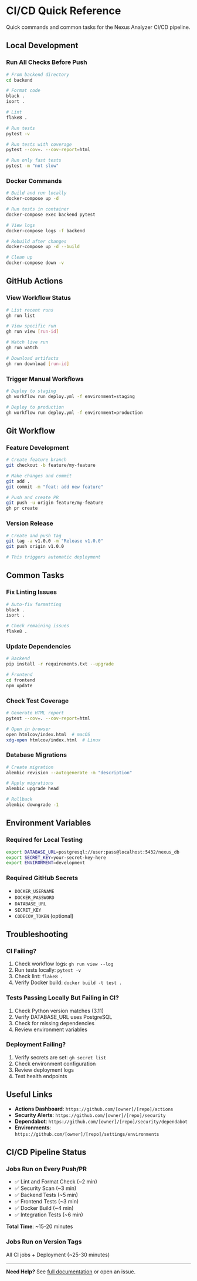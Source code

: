 # CI/CD Quick Reference

Quick commands and common tasks for the Nexus Analyzer CI/CD pipeline.

## Local Development

### Run All Checks Before Push
```bash
# From backend directory
cd backend

# Format code
black .
isort .

# Lint
flake8 .

# Run tests
pytest -v

# Run tests with coverage
pytest --cov=. --cov-report=html

# Run only fast tests
pytest -m "not slow"
```

### Docker Commands
```bash
# Build and run locally
docker-compose up -d

# Run tests in container
docker-compose exec backend pytest

# View logs
docker-compose logs -f backend

# Rebuild after changes
docker-compose up -d --build

# Clean up
docker-compose down -v
```

## GitHub Actions

### View Workflow Status
```bash
# List recent runs
gh run list

# View specific run
gh run view [run-id]

# Watch live run
gh run watch

# Download artifacts
gh run download [run-id]
```

### Trigger Manual Workflows
```bash
# Deploy to staging
gh workflow run deploy.yml -f environment=staging

# Deploy to production
gh workflow run deploy.yml -f environment=production
```

## Git Workflow

### Feature Development
```bash
# Create feature branch
git checkout -b feature/my-feature

# Make changes and commit
git add .
git commit -m "feat: add new feature"

# Push and create PR
git push -u origin feature/my-feature
gh pr create
```

### Version Release
```bash
# Create and push tag
git tag -a v1.0.0 -m "Release v1.0.0"
git push origin v1.0.0

# This triggers automatic deployment
```

## Common Tasks

### Fix Linting Issues
```bash
# Auto-fix formatting
black .
isort .

# Check remaining issues
flake8 .
```

### Update Dependencies
```bash
# Backend
pip install -r requirements.txt --upgrade

# Frontend
cd frontend
npm update
```

### Check Test Coverage
```bash
# Generate HTML report
pytest --cov=. --cov-report=html

# Open in browser
open htmlcov/index.html  # macOS
xdg-open htmlcov/index.html  # Linux
```

### Database Migrations
```bash
# Create migration
alembic revision --autogenerate -m "description"

# Apply migrations
alembic upgrade head

# Rollback
alembic downgrade -1
```

## Environment Variables

### Required for Local Testing
```bash
export DATABASE_URL=postgresql://user:pass@localhost:5432/nexus_db
export SECRET_KEY=your-secret-key-here
export ENVIRONMENT=development
```

### Required GitHub Secrets
- `DOCKER_USERNAME`
- `DOCKER_PASSWORD`
- `DATABASE_URL`
- `SECRET_KEY`
- `CODECOV_TOKEN` (optional)

## Troubleshooting

### CI Failing?
1. Check workflow logs: `gh run view --log`
2. Run tests locally: `pytest -v`
3. Check lint: `flake8 .`
4. Verify Docker build: `docker build -t test .`

### Tests Passing Locally But Failing in CI?
1. Check Python version matches (3.11)
2. Verify DATABASE_URL uses PostgreSQL
3. Check for missing dependencies
4. Review environment variables

### Deployment Failing?
1. Verify secrets are set: `gh secret list`
2. Check environment configuration
3. Review deployment logs
4. Test health endpoints

## Useful Links

- **Actions Dashboard**: `https://github.com/[owner]/[repo]/actions`
- **Security Alerts**: `https://github.com/[owner]/[repo]/security`
- **Dependabot**: `https://github.com/[owner]/[repo]/security/dependabot`
- **Environments**: `https://github.com/[owner]/[repo]/settings/environments`

## CI/CD Pipeline Status

### Jobs Run on Every Push/PR
- ✅ Lint and Format Check (~2 min)
- ✅ Security Scan (~3 min)
- ✅ Backend Tests (~5 min)
- ✅ Frontend Tests (~3 min)
- ✅ Docker Build (~4 min)
- ✅ Integration Tests (~6 min)

**Total Time**: ~15-20 minutes

### Jobs Run on Version Tags
All CI jobs + Deployment (~25-30 minutes)

---

**Need Help?** See [full documentation](.github/README.md) or open an issue.
